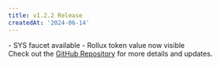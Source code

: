 ```yaml
---
title: v1.2.2 Release
createdAt: '2024-06-14'
---
```


<div style="display: flex; align-items: flex-start; flex-direction:column;">
  <div style="flex: 1;">
    - SYS faucet available
    - Rollux token value now visible
  </div>
  
  <div>
    Check out the <a href="https://github.com/syscoin/pali-mobile" target="_blank">GitHub Repository</a> for more details and updates.
    </div>
</div>
